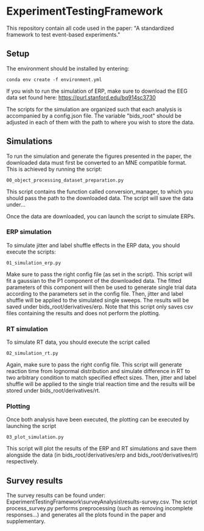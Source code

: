 # ExperimentTestingFramework
This repository contain all code used in the paper: "A standardized framework to test event-based experiments."

## Setup
The environment should be installed by entering:
```
conda env create -f environment.yml
```

If you wish to run the simulation of ERP, make sure to download the EEG data set found here:
https://purl.stanford.edu/bq914sc3730

The scripts for the simulation are organized such that each analysis is accompanied by a config.json file.
The variable "bids_root" should be adjusted in each of them with the path to where you wish to store the data. 

## Simulations
To run the simulation and generate the figures presented in the paper, the downloaded data must
first be converted to an MNE compatible format. This is achieved by running the script:
```
00_object_processing_dataset_preparation.py
```
This script contains the function called conversion_manager, to which you should pass the path
to the downloaded data. The script will save the data under...

Once the data are downloaded, you can launch the script to simulate ERPs.

### ERP simulation
To simulate jitter and label shuffle effects in the ERP data, you should execute the scripts:
```
01_simulation_erp.py 
```
Make sure to pass the right config file (as set in the script). This script will fit a gaussian to the P1 component of the 
downloaded data. The fitted parameters of this component will then be used to generate single trial data according to the 
parameters set in the config file. Then, jitter and label shuffle will be applied to the simulated single sweeps. The 
results will be saved under bids_root/derivatives/erp. Note that this script only saves csv files containing the results
and does not perform the plotting.

### RT simulation
To simulate RT data, you should execute the script called 
```
02_simulation_rt.py
```
Again, make sure to pass the right config file. This script will generate reaction time from lognormal distribution and simulate difference in RT to two arbitrary
condition to match specified effect sizes. Then, jitter and label shuffle will be applied to the single trial reaction time
and the results will be stored under bids_root/derivatives/rt. 

### Plotting
Once both analysis have been executed, the plotting can be executed by launching the script 
```
03_plot_simulation.py
```
This script will plot the results of the ERP and RT simulations and save them alongside the data (in bids_root/derivatives/erp 
and bids_root/derivatives/rt) respectively. 

## Survey results
The survey results can be found under: ExperimentTestingFramework\surveyAnalysis\results-survey.csv. The script
process_survey.py performs preprocessing (such as removing incomplete responses...) and generates all the plots
found in the paper and supplementary.

